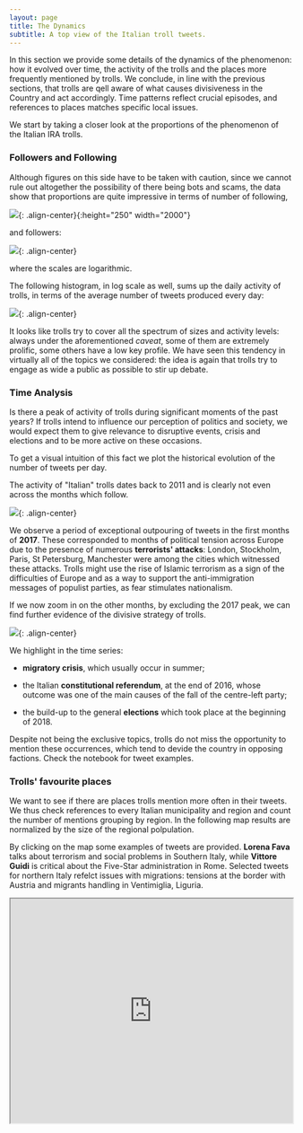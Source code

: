 ```yaml
---
layout: page
title: The Dynamics
subtitle: A top view of the Italian troll tweets.
---
```



In this section we provide some details of the dynamics of the phenomenon: how it evolved over time, the activity of the trolls and the places more frequently mentioned by trolls. We conclude, in line with the previous sections, that trolls are qell aware of what causes divisiveness in the Country and act accordingly. Time patterns reflect crucial episodes, and references to places matches specific local issues.

We start by taking a closer look at the proportions of the phenomenon of the Italian IRA trolls.

### Followers and Following
Although figures on this side have to be taken with caution, since we cannot rule out altogether the possibility of there being bots and scams, the data show that proportions are quite impressive in terms of number of following, 

![](../img/following.png){: .align-center}{:height="250" width="2000"}

and followers:

![](../img/follower.png){: .align-center}

where the scales are logarithmic.

The following histogram, in log scale as well, sums up the daily activity of trolls, in terms of the average number of tweets produced every day:

![](../img/activity.png){: .align-center}

It looks like trolls try to cover all the spectrum of sizes and activity levels: always under the aforementioned *caveat*, some of them are extremely prolific, some others have a low key profile. We have seen this tendency in virtually all of the topics we considered: the idea is again that trolls try to engage as wide a public as possible to stir up debate.

### Time Analysis

Is there a peak of activity of trolls during significant moments of the past years? If trolls intend to influence our perception of politics and society, we would expect them to give relevance to disruptive events, crisis and elections and to be more active on these occasions.

To get a visual intuition of this fact we plot the historical evolution of the number of tweets per day.

The activity of "Italian" trolls dates back to 2011 and is clearly not even across the months which follow.

![](../img/time1.png){: .align-center}

We observe a period of exceptional outpouring of tweets in the first months of **2017**. These corresponded to months of political tension across Europe due to the presence of numerous **terrorists' attacks**: London, Stockholm, Paris, St Petersburg, Manchester were among the cities which witnessed these attacks. Trolls might use the rise of Islamic terrorism as a sign of the difficulties of Europe and as a way to support the anti-immigration messages of populist parties, as fear stimulates nationalism.

If we now zoom in on the other months, by excluding the 2017 peak, we can find further evidence of the divisive strategy of trolls.

![](../img/time2.png){: .align-center}

We highlight in the time series:

+ **migratory crisis**, which usually occur in summer;

+ the Italian **constitutional referendum**, at the end of 2016, whose outcome was one of the main causes of the fall of the centre-left party;

+ the build-up to the general **elections** which took place at the beginning of 2018.

Despite not being the exclusive topics, trolls do not miss the opportunity to mention these occurrences, which tend to devide the country in opposing factions. Check the notebook for tweet examples.

### Trolls' favourite places
We want to see if there are places trolls mention more often in their tweets. We thus check references to every Italian municipality and region and count the number of mentions grouping by region. In the following map results are normalized by the size of the regional polpulation. 

By clicking on the map some examples of tweets are provided. **Lorena Fava** talks about terrorism and social problems in Southern Italy, while **Vittore Guidi** is critical about the Five-Star administration in Rome. Selected tweets for northern Italy refelct issues with migrations: tensions at the border with Austria and migrants handling in Ventimiglia, Liguria.

<iframe src="https://paolocolusso.github.io/withTweets.html" width="100%" height="400px"></iframe>
